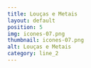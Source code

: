 ```yaml
---
title: Louças e Metais
layout: default
position: 5
img: icones-07.png
thumbnail: icones-07.png
alt: Louças e Metais
category: line_2
---
```

